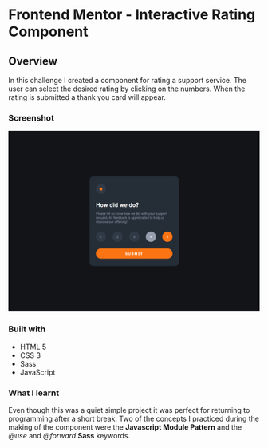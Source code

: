 # Frontend Mentor - Interactive Rating Component

## Overview

In this challenge I created a component for rating a support service. The user can select the desired rating by clicking on the numbers. When the rating is submitted a thank you card will appear.

### Screenshot

![](./screenshot.png)

### Built with

- HTML 5
- CSS 3
- Sass
- JavaScript

### What I learnt

Even though this was a quiet simple project it was perfect for returning to programming after a short break. Two of the concepts I practiced during the making of the component were the **Javascript Module Pattern** and the *@use* and *@forward* **Sass** keywords.